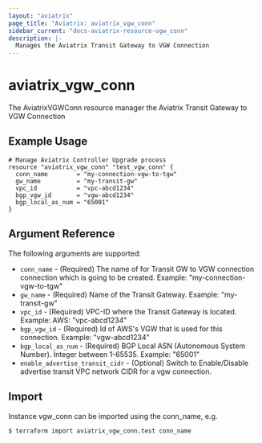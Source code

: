 ```yaml
---
layout: "aviatrix"
page_title: "Aviatrix: aviatrix_vgw_conn"
sidebar_current: "docs-aviatrix-resource-vgw_conn"
description: |-
  Manages the Aviatrix Transit Gateway to VGW Connection
---
```


# aviatrix_vgw_conn

The AviatrixVGWConn resource manager the Aviatrix Transit Gateway to VGW Connection

## Example Usage

```hcl
# Manage Aviatrix Controller Upgrade process
resource "aviatrix_vgw_conn" "test_vgw_conn" {
  conn_name        = "my-connection-vgw-to-tgw"
  gw_name          = "my-transit-gw"
  vpc_id           = "vpc-abcd1234"
  bgp_vgw_id       = "vgw-abcd1234"
  bgp_local_as_num = "65001"
}
```

## Argument Reference

The following arguments are supported:

* `conn_name` - (Required) The name of for Transit GW to VGW connection connection which is going to be created. Example: "my-connection-vgw-to-tgw"
* `gw_name` - (Required) Name of the Transit Gateway. Example: "my-transit-gw"
* `vpc_id` - (Required) VPC-ID where the Transit Gateway is located. Example: AWS: "vpc-abcd1234"
* `bgp_vgw_id` - (Required) Id of AWS's VGW that is used for this connection. Example: "vgw-abcd1234"
* `bgp_local_as_num` - (Required) BGP Local ASN (Autonomous System Number). Integer between 1-65535. Example: "65001"
* `enable_advertise_transit_cidr` - (Optional) Switch to Enable/Disable advertise transit VPC network CIDR for a vgw connection.

## Import

Instance vgw_conn can be imported using the conn_name, e.g.

```
$ terraform import aviatrix_vgw_conn.test conn_name
```